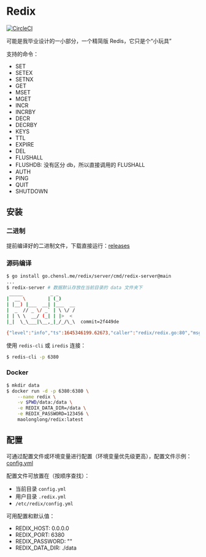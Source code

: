 # Redix

[![CircleCI](https://circleci.com/gh/MaoLongLong/redix/tree/main.svg?style=svg)](https://circleci.com/gh/MaoLongLong/redix/tree/main)

可能是我毕业设计的一小部分，一个精简版 Redis，它只是个“小玩具”

支持的命令：

- SET
- SETEX
- SETNX
- GET
- MSET
- MGET
- INCR
- INCRBY
- DECR
- DECRBY
- KEYS
- TTL
- EXPIRE
- DEL
- FLUSHALL
- FLUSHDB: 没有区分 db，所以直接调用的 FLUSHALL
- AUTH
- PING
- QUIT
- SHUTDOWN

## 安装

### 二进制

提前编译好的二进制文件，下载直接运行：[releases](https://github.com/MaoLongLong/redix/releases)

### 源码编译

```bash
$ go install go.chensl.me/redix/server/cmd/redix-server@main
...
$ redix-server # 数据默认存放在当前目录的 data 文件夹下
 _____          _ _
|  __ \        | (_)
| |__) |___  __| |___  __
|  _  // _ \/ _` | \ \/ /
| | \ \  __/ (_| | |>  <
|_|  \_\___|\__,_|_/_/\_\  commit=2f449de

{"level":"info","ts":1645346199.62673,"caller":"redix/redix.go:80","msg":"redix server started","host":"0.0.0.0","port":6380,"data_dir":"/Users/.../go/src/go.chensl.me/redix/data"}
```

使用 `redis-cli` 或 `iredis` 连接：

```bash
$ redis-cli -p 6380
```

### Docker

```bash
$ mkdir data
$ docker run -d -p 6380:6380 \
    --name redix \
    -v $PWD/data:/data \
    -e REDIX_DATA_DIR=/data \
    -e REDIX_PASSWORD=123456 \
    maolonglong/redix:latest
```

## 配置

可通过配置文件或环境变量进行配置（环境变量优先级更高），配置文件示例：[config.yml](./configs/config.yml)

配置文件可放置在（按顺序查找）：

- 当前目录 `config.yml`
- 用户目录 `.redix.yml`
- `/etc/redix/config.yml`

可用配置和默认值：

- REDIX_HOST: 0.0.0.0
- REDIX_PORT: 6380
- REDIX_PASSWORD: ""
- REDIX_DATA_DIR: ./data
